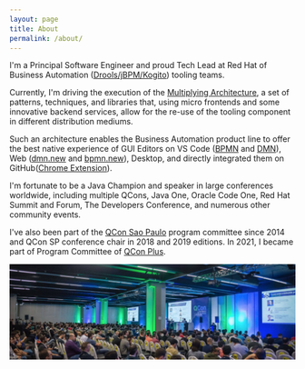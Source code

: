 ```yaml
---
layout: page
title: About
permalink: /about/
---
```


I'm a Principal Software Engineer and proud Tech Lead at Red Hat of Business Automation ([Drools/jBPM/Kogito](http://kie.org/)) tooling teams. 

Currently, I'm driving the execution of the [Multiplying Architecture](https://www.youtube.com/watch?v=Dvz0bGa9oh8&t=579s&ab_channel=KIE), a set of patterns, techniques, and libraries that, using micro frontends and some innovative backend services, allow for the re-use of the tooling component in different distribution mediums.

 Such an architecture enables the Business Automation product line to offer the best native experience of GUI Editors on VS Code ([BPMN](https://marketplace.visualstudio.com/items?itemName=redhat.vscode-extension-bpmn-editor) and [DMN](https://marketplace.visualstudio.com/items?itemName=redhat.vscode-extension-dmn-editor)), Web ([dmn.new](https://dmn.new) and [bpmn.new](https://bpmn.new)), Desktop, and directly integrated them on GitHub([Chrome Extension](https://chrome.google.com/webstore/detail/bpmn-dmn-test-scenario-ed/mgkfehibfkdpjkfjbikpchpcfimepckf)).

I'm fortunate to be a Java Champion and speaker in large conferences worldwide, including multiple QCons, Java One, Oracle Code One, Red Hat Summit and Forum, The Developers Conference, and numerous other community events.

I've also been  part of the [QCon Sao Paulo](https://qconsp.com/) program committee since 2014 and QCon SP conference chair in 2018 and 2019 editions. In 2021, I became part of Program Committee of [QCon Plus](https://plus.qconferences.com/).

<img src="/assets/about.jpg" class="image-box-shadow" alt="Eder Ignatowicz presenting a talk" title="Eder Ignatowicz presenting a talk">



